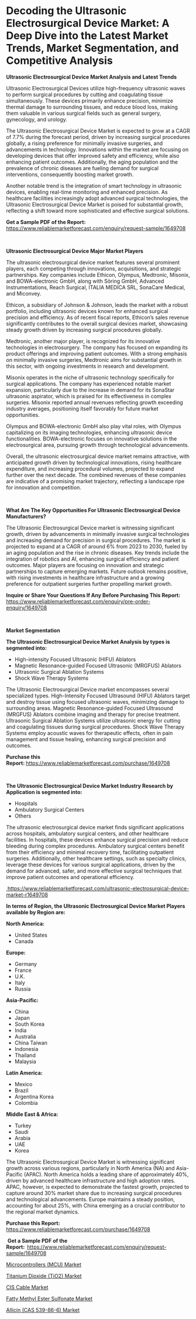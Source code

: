 <p><h1>Decoding the Ultrasonic Electrosurgical Device Market: A Deep Dive into the Latest Market Trends, Market Segmentation, and Competitive Analysis</h1></p><p><strong>Ultrasonic Electrosurgical Device Market Analysis and Latest Trends</strong></p>
<p><p>Ultrasonic Electrosurgical Devices utilize high-frequency ultrasonic waves to perform surgical procedures by cutting and coagulating tissue simultaneously. These devices primarily enhance precision, minimize thermal damage to surrounding tissues, and reduce blood loss, making them valuable in various surgical fields such as general surgery, gynecology, and urology.</p><p>The Ultrasonic Electrosurgical Device Market is expected to grow at a CAGR of 7.7% during the forecast period, driven by increasing surgical procedures globally, a rising preference for minimally invasive surgeries, and advancements in technology. Innovations within the market are focusing on developing devices that offer improved safety and efficiency, while also enhancing patient outcomes. Additionally, the aging population and the prevalence of chronic diseases are fueling demand for surgical interventions, consequently boosting market growth.</p><p>Another notable trend is the integration of smart technology in ultrasonic devices, enabling real-time monitoring and enhanced precision. As healthcare facilities increasingly adopt advanced surgical technologies, the Ultrasonic Electrosurgical Device Market is poised for substantial growth, reflecting a shift toward more sophisticated and effective surgical solutions.</p></p>
<p><strong>Get a Sample PDF of the Report:&nbsp;</strong> <a href="https://www.reliablemarketforecast.com/enquiry/request-sample/1649708?utm_campaign=1899&utm_medium=2&utm_source=Github&utm_content=ia&utm_term=06012025&utm_id=ultrasonic-electrosurgical-device">https://www.reliablemarketforecast.com/enquiry/request-sample/1649708</a></p>
<p>&nbsp;</p>
<p><strong>Ultrasonic Electrosurgical Device Major Market Players</strong></p>
<p><p>The ultrasonic electrosurgical device market features several prominent players, each competing through innovations, acquisitions, and strategic partnerships. Key companies include Ethicon, Olympus, Medtronic, Misonix, and BOWA-electronic GmbH, along with Söring GmbH, Advanced Instrumentations, Reach Surgical, ITALIA MEDICA SRL, SonaCare Medical, and Miconvey.</p><p>Ethicon, a subsidiary of Johnson & Johnson, leads the market with a robust portfolio, including ultrasonic devices known for enhanced surgical precision and efficiency. As of recent fiscal reports, Ethicon’s sales revenue significantly contributes to the overall surgical devices market, showcasing steady growth driven by increasing surgical procedures globally.</p><p>Medtronic, another major player, is recognized for its innovative technologies in electrosurgery. The company has focused on expanding its product offerings and improving patient outcomes. With a strong emphasis on minimally invasive surgeries, Medtronic aims for substantial growth in this sector, with ongoing investments in research and development.</p><p>Misonix operates in the niche of ultrasonic technology specifically for surgical applications. The company has experienced notable market expansion, particularly due to the increase in demand for its SonaStar ultrasonic aspirator, which is praised for its effectiveness in complex surgeries. Misonix reported annual revenues reflecting growth exceeding industry averages, positioning itself favorably for future market opportunities.</p><p>Olympus and BOWA-electronic GmbH also play vital roles, with Olympus capitalizing on its imaging technologies, enhancing ultrasonic device functionalities. BOWA-electronic focuses on innovative solutions in the electrosurgical area, pursuing growth through technological advancements.</p><p>Overall, the ultrasonic electrosurgical device market remains attractive, with anticipated growth driven by technological innovations, rising healthcare expenditure, and increasing procedural volumes, projected to expand further over the next decade. The combined revenues of these companies are indicative of a promising market trajectory, reflecting a landscape ripe for innovation and competition.</p></p>
<p>&nbsp;</p>
<p><strong>What Are The Key Opportunities For Ultrasonic Electrosurgical Device Manufacturers?</strong></p>
<p><p>The Ultrasonic Electrosurgical Device market is witnessing significant growth, driven by advancements in minimally invasive surgical technologies and increasing demand for precision in surgical procedures. The market is projected to expand at a CAGR of around 6% from 2023 to 2030, fueled by an aging population and the rise in chronic diseases. Key trends include the integration of robotics and AI, enhancing surgical efficiency and patient outcomes. Major players are focusing on innovation and strategic partnerships to capture emerging markets. Future outlook remains positive, with rising investments in healthcare infrastructure and a growing preference for outpatient surgeries further propelling market growth.</p></p>
<p><strong>Inquire or Share Your Questions If Any Before Purchasing This Report:</strong> <a href="https://www.reliablemarketforecast.com/enquiry/pre-order-enquiry/1649708?utm_campaign=1899&utm_medium=2&utm_source=Github&utm_content=ia&utm_term=06012025&utm_id=ultrasonic-electrosurgical-device">https://www.reliablemarketforecast.com/enquiry/pre-order-enquiry/1649708</a></p>
<p>&nbsp;</p>
<p><strong>Market Segmentation</strong></p>
<p><strong>The Ultrasonic Electrosurgical Device Market Analysis by types is segmented into:</strong></p>
<p><ul><li>High-intensity Focused Ultrasonic (HIFU) Ablators</li><li>Magnetic Resonance-guided Focused Ultrasonic (MRGFUS) Ablators</li><li>Ultrasonic Surgical Ablation Systems</li><li>Shock Wave Therapy Systems</li></ul></p>
<p><p>The Ultrasonic Electrosurgical Device market encompasses several specialized types. High-Intensity Focused Ultrasound (HIFU) Ablators target and destroy tissue using focused ultrasonic waves, minimizing damage to surrounding areas. Magnetic Resonance-guided Focused Ultrasound (MRGFUS) Ablators combine imaging and therapy for precise treatment. Ultrasonic Surgical Ablation Systems utilize ultrasonic energy for cutting and coagulating tissues during surgical procedures. Shock Wave Therapy Systems employ acoustic waves for therapeutic effects, often in pain management and tissue healing, enhancing surgical precision and outcomes.</p></p>
<p><strong>Purchase this Report:&nbsp;</strong><a href="https://www.reliablemarketforecast.com/purchase/1649708?utm_campaign=1899&utm_medium=2&utm_source=Github&utm_content=ia&utm_term=06012025&utm_id=ultrasonic-electrosurgical-device">https://www.reliablemarketforecast.com/purchase/1649708</a></p>
<p>&nbsp;</p>
<p><strong>The Ultrasonic Electrosurgical Device Market Industry Research by Application is segmented into:</strong></p>
<p><ul><li>Hospitals</li><li>Ambulatory Surgical Centers</li><li>Others</li></ul></p>
<p><p>The ultrasonic electrosurgical device market finds significant applications across hospitals, ambulatory surgical centers, and other healthcare facilities. In hospitals, these devices enhance surgical precision and reduce bleeding during complex procedures. Ambulatory surgical centers benefit from their efficiency and minimal recovery time, facilitating outpatient surgeries. Additionally, other healthcare settings, such as specialty clinics, leverage these devices for various surgical applications, driven by the demand for advanced, safer, and more effective surgical techniques that improve patient outcomes and operational efficiency.</p></p>
<p><a href="https://www.reliablemarketforecast.com/ultrasonic-electrosurgical-device-market-r1649708?utm_campaign=1899&utm_medium=2&utm_source=Github&utm_content=ia&utm_term=06012025&utm_id=ultrasonic-electrosurgical-device">&nbsp;https://www.reliablemarketforecast.com/ultrasonic-electrosurgical-device-market-r1649708</a></p>
<p><strong>In terms of Region, the Ultrasonic Electrosurgical Device Market Players available by Region are:</strong></p>
<p>
    <p> <strong> North America: </strong>
        <ul>
            <li>United States</li>
            <li>Canada</li>
        </ul>
        </p> 
    <p> <strong> Europe: </strong>
        <ul>
            <li>Germany</li>
            <li>France</li>
            <li>U.K.</li>
            <li>Italy</li>
            <li>Russia</li>
        </ul>
        </p> 
    <p> <strong> Asia-Pacific: </strong>
        <ul>
            <li>China</li>
            <li>Japan</li>
            <li>South Korea</li>
            <li>India</li>
            <li>Australia</li>
            <li>China Taiwan</li>
            <li>Indonesia</li>
            <li>Thailand</li>
            <li>Malaysia</li>
        </ul>
        </p> 
    <p> <strong> Latin America: </strong>
        <ul>
            <li>Mexico</li>
            <li>Brazil</li>
            <li>Argentina Korea</li>
            <li>Colombia</li>
        </ul>
        </p> 
    <p> <strong> Middle East & Africa: </strong>
        <ul>
            <li>Turkey</li>
            <li>Saudi</li>
            <li>Arabia</li>
            <li>UAE</li>
            <li>Korea</li>
        </ul>
    </p>
    </p>
<p><p>The Ultrasonic Electrosurgical Device Market is witnessing significant growth across various regions, particularly in North America (NA) and Asia-Pacific (APAC). North America holds a leading share of approximately 40%, driven by advanced healthcare infrastructure and high adoption rates. APAC, however, is expected to demonstrate the fastest growth, projected to capture around 30% market share due to increasing surgical procedures and technological advancements. Europe maintains a steady position, accounting for about 25%, with China emerging as a crucial contributor to the regional market dynamics.</p></p>
<p><strong>Purchase this Report: </strong><a href="https://www.reliablemarketforecast.com/purchase/1649708?utm_campaign=1899&utm_medium=2&utm_source=Github&utm_content=ia&utm_term=06012025&utm_id=ultrasonic-electrosurgical-device">https://www.reliablemarketforecast.com/purchase/1649708</a></p>
<p>&nbsp;<strong>Get a Sample PDF of the Report:&nbsp;&nbsp;</strong><a href="https://www.reliablemarketforecast.com/enquiry/request-sample/1649708?utm_campaign=1899&utm_medium=2&utm_source=Github&utm_content=ia&utm_term=06012025&utm_id=ultrasonic-electrosurgical-device">https://www.reliablemarketforecast.com/enquiry/request-sample/1649708</a></p>
<p><strong></strong></p>
<p><p><a href="https://www.linkedin.com/pulse/industry-analysis-competitive-strategies-microcontrollers-mcu-cazpf?utm_campaign=1899&utm_medium=2&utm_source=Github&utm_content=ia&utm_term=06012025&utm_id=ultrasonic-electrosurgical-device">Microcontrollers (MCU) Market</a></p><p><a href="https://www.linkedin.com/pulse/future-market-trends-titanium-dioxide-tio2-forecasting-size-hsdcc?utm_campaign=1899&utm_medium=2&utm_source=Github&utm_content=ia&utm_term=06012025&utm_id=ultrasonic-electrosurgical-device">Titanium Dioxide (TiO2) Market</a></p><p><a href="https://www.linkedin.com/pulse/cis-cable-market-refracting-trends-consumer-behaviors-2025-2032-thg4c?utm_campaign=1899&utm_medium=2&utm_source=Github&utm_content=ia&utm_term=06012025&utm_id=ultrasonic-electrosurgical-device">CIS Cable Market</a></p><p><a href="https://www.linkedin.com/pulse/study-onthe-value-market-segmentation-share-analysis-fatty-iel9c?utm_campaign=1899&utm_medium=2&utm_source=Github&utm_content=ia&utm_term=06012025&utm_id=ultrasonic-electrosurgical-device">Fatty Methyl Ester Sulfonate Market</a></p><p><a href="https://www.linkedin.com/pulse/latest-market-analysis-shows-allicin-cas-539-86-6-poised-grow-xzyaf?utm_campaign=1899&utm_medium=2&utm_source=Github&utm_content=ia&utm_term=06012025&utm_id=ultrasonic-electrosurgical-device">Allicin (CAS 539-86-6) Market</a></p></p>